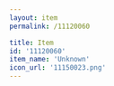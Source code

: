 ```yaml
---
layout: item
permalink: /11120060

title: Item
id: '11120060'
item_name: 'Unknown'
icon_url: '11150023.png'
---
```

